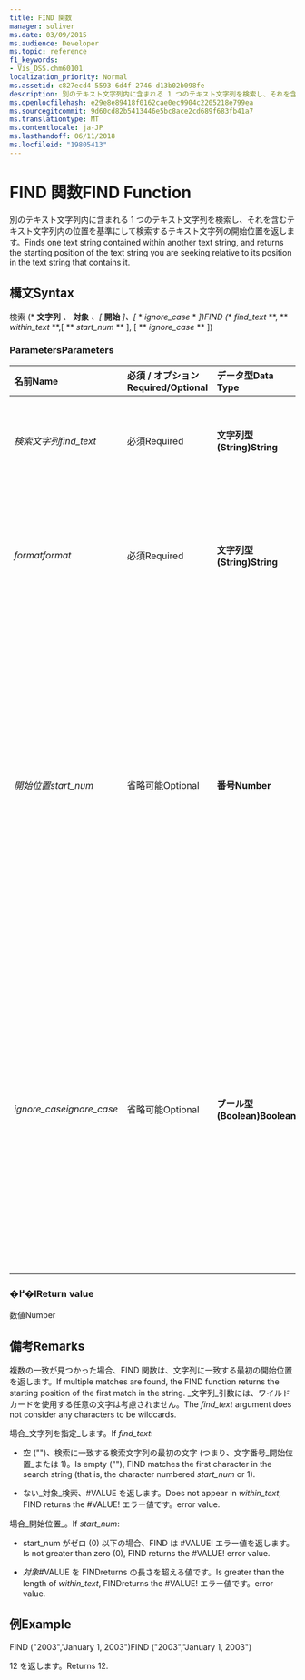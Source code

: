 ```yaml
---
title: FIND 関数
manager: soliver
ms.date: 03/09/2015
ms.audience: Developer
ms.topic: reference
f1_keywords:
- Vis_DSS.chm60101
localization_priority: Normal
ms.assetid: c827ecd4-5593-6d4f-2746-d13b02b098fe
description: 別のテキスト文字列内に含まれる 1 つのテキスト文字列を検索し、それを含むテキスト文字列内の位置を基準にして検索するテキスト文字列の開始位置を返します。
ms.openlocfilehash: e29e8e89418f0162cae0ec9904c2205218e799ea
ms.sourcegitcommit: 9d60cd82b5413446e5bc8ace2cd689f683fb41a7
ms.translationtype: MT
ms.contentlocale: ja-JP
ms.lasthandoff: 06/11/2018
ms.locfileid: "19805413"
---
```

# <a name="find-function"></a><span data-ttu-id="69a63-103">FIND 関数</span><span class="sxs-lookup"><span data-stu-id="69a63-103">FIND Function</span></span>

<span data-ttu-id="69a63-104">別のテキスト文字列内に含まれる 1 つのテキスト文字列を検索し、それを含むテキスト文字列内の位置を基準にして検索するテキスト文字列の開始位置を返します。</span><span class="sxs-lookup"><span data-stu-id="69a63-104">Finds one text string contained within another text string, and returns the starting position of the text string you are seeking relative to its position in the text string that contains it.</span></span>
  
## <a name="syntax"></a><span data-ttu-id="69a63-105">構文</span><span class="sxs-lookup"><span data-stu-id="69a63-105">Syntax</span></span>

<span data-ttu-id="69a63-106">検索 (* **文字列** *、* **対象** *、[* **開始** *]、[* * *ignore_case* * *])</span><span class="sxs-lookup"><span data-stu-id="69a63-106">FIND (** *find_text* **, ** *within_text* **,[ ** *start_num* ** ], [ ** *ignore_case* ** ])</span></span> 
  
### <a name="parameters"></a><span data-ttu-id="69a63-107">Parameters</span><span class="sxs-lookup"><span data-stu-id="69a63-107">Parameters</span></span>

|<span data-ttu-id="69a63-108">**名前**</span><span class="sxs-lookup"><span data-stu-id="69a63-108">**Name**</span></span>|<span data-ttu-id="69a63-109">**必須 / オプション**</span><span class="sxs-lookup"><span data-stu-id="69a63-109">**Required/Optional**</span></span>|<span data-ttu-id="69a63-110">**データ型**</span><span class="sxs-lookup"><span data-stu-id="69a63-110">**Data Type**</span></span>|<span data-ttu-id="69a63-111">**説明**</span><span class="sxs-lookup"><span data-stu-id="69a63-111">**Description**</span></span>|
|:-----|:-----|:-----|:-----|
| <span data-ttu-id="69a63-112">_検索文字列_</span><span class="sxs-lookup"><span data-stu-id="69a63-112">_find_text_</span></span> <br/> |<span data-ttu-id="69a63-113">必須</span><span class="sxs-lookup"><span data-stu-id="69a63-113">Required</span></span>  <br/> |<span data-ttu-id="69a63-114">**文字列型 (String)**</span><span class="sxs-lookup"><span data-stu-id="69a63-114">**String**</span></span> <br/> |<span data-ttu-id="69a63-115">検索する文字列を指定します。</span><span class="sxs-lookup"><span data-stu-id="69a63-115">The text string you want to find.</span></span>  <br/> |
| <span data-ttu-id="69a63-116">_format_</span><span class="sxs-lookup"><span data-stu-id="69a63-116">_format_</span></span> <br/> |<span data-ttu-id="69a63-117">必須</span><span class="sxs-lookup"><span data-stu-id="69a63-117">Required</span></span>  <br/> |<span data-ttu-id="69a63-118">**文字列型 (String)**</span><span class="sxs-lookup"><span data-stu-id="69a63-118">**String**</span></span> <br/> |<span data-ttu-id="69a63-119">検索する文字列を含んでいる文字列を指定します。</span><span class="sxs-lookup"><span data-stu-id="69a63-119">The text string that contains the text you want to find.</span></span>  <br/> |
| <span data-ttu-id="69a63-120">_開始位置_</span><span class="sxs-lookup"><span data-stu-id="69a63-120">_start_num_</span></span> <br/> |<span data-ttu-id="69a63-121">省略可能</span><span class="sxs-lookup"><span data-stu-id="69a63-121">Optional</span></span>  <br/> |<span data-ttu-id="69a63-122">**番号**</span><span class="sxs-lookup"><span data-stu-id="69a63-122">**Number**</span></span> <br/> |<span data-ttu-id="69a63-123">文字の検索を開始する位置。</span><span class="sxs-lookup"><span data-stu-id="69a63-123">The character at which to start the search.</span></span> <span data-ttu-id="69a63-124">_対象_の最初の文字は、1 です。</span><span class="sxs-lookup"><span data-stu-id="69a63-124">The first character in  _within_text_ is 1.</span></span> <span data-ttu-id="69a63-125">_開始位置_が指定されていない場合は 1 であると見なされます。</span><span class="sxs-lookup"><span data-stu-id="69a63-125">If  _start_num_ is missing, it is assumed to be 1.</span></span>  <br/> |
| <span data-ttu-id="69a63-126">_ignore_case_</span><span class="sxs-lookup"><span data-stu-id="69a63-126">_ignore_case_</span></span> <br/> |<span data-ttu-id="69a63-127">省略可能</span><span class="sxs-lookup"><span data-stu-id="69a63-127">Optional</span></span>  <br/> |<span data-ttu-id="69a63-128">**ブール型 (Boolean)**</span><span class="sxs-lookup"><span data-stu-id="69a63-128">**Boolean**</span></span> <br/> |<span data-ttu-id="69a63-p102">既定では、FIND 関数は大文字と小文字を区別します。大文字と小文字を区別しないようにするには、この引数の値を TRUE に設定します。</span><span class="sxs-lookup"><span data-stu-id="69a63-p102">By default, the FIND function is case-sensitive. If you want the FIND function to ignore case, set this argument to TRUE.</span></span>  <br/> |
   
### <a name="return-value"></a><span data-ttu-id="69a63-131">�߂�l</span><span class="sxs-lookup"><span data-stu-id="69a63-131">Return value</span></span>

<span data-ttu-id="69a63-132">数値</span><span class="sxs-lookup"><span data-stu-id="69a63-132">Number</span></span>
  
## <a name="remarks"></a><span data-ttu-id="69a63-133">備考</span><span class="sxs-lookup"><span data-stu-id="69a63-133">Remarks</span></span>

<span data-ttu-id="69a63-134">複数の一致が見つかった場合、FIND 関数は、文字列に一致する最初の開始位置を返します。</span><span class="sxs-lookup"><span data-stu-id="69a63-134">If multiple matches are found, the FIND function returns the starting position of the first match in the string.</span></span> <span data-ttu-id="69a63-135">_文字列_引数には、ワイルドカードを使用する任意の文字は考慮されません。</span><span class="sxs-lookup"><span data-stu-id="69a63-135">The  _find_text_ argument does not consider any characters to be wildcards.</span></span> 
  
<span data-ttu-id="69a63-136">場合_文字列を指定_します。</span><span class="sxs-lookup"><span data-stu-id="69a63-136">If  _find_text_:</span></span>
  
-  <span data-ttu-id="69a63-137">空 ("")、検索に一致する検索文字列の最初の文字 (つまり、文字番号_開始位置_または 1)。</span><span class="sxs-lookup"><span data-stu-id="69a63-137">Is empty (""), FIND matches the first character in the search string (that is, the character numbered  _start_num_ or 1).</span></span> 
    
- <span data-ttu-id="69a63-138">ない_対象_検索、#VALUE を返します。</span><span class="sxs-lookup"><span data-stu-id="69a63-138">Does not appear in  _within_text_, FIND returns the #VALUE!</span></span> <span data-ttu-id="69a63-139">エラー値です。</span><span class="sxs-lookup"><span data-stu-id="69a63-139">error value.</span></span> 
    
<span data-ttu-id="69a63-140">場合_開始位置_。</span><span class="sxs-lookup"><span data-stu-id="69a63-140">If  _start_num_:</span></span>
  
- <span data-ttu-id="69a63-p105">start_num がゼロ (0) 以下の場合、FIND は #VALUE! エラー値を返します。</span><span class="sxs-lookup"><span data-stu-id="69a63-p105">Is not greater than zero (0), FIND returns the #VALUE! error value.</span></span> 
    
- <span data-ttu-id="69a63-143">_対象_#VALUE を FINDreturns の長さを超える値です。</span><span class="sxs-lookup"><span data-stu-id="69a63-143">Is greater than the length of  _within_text_, FINDreturns the #VALUE!</span></span> <span data-ttu-id="69a63-144">エラー値です。</span><span class="sxs-lookup"><span data-stu-id="69a63-144">error value.</span></span> 
    
## <a name="example"></a><span data-ttu-id="69a63-145">例</span><span class="sxs-lookup"><span data-stu-id="69a63-145">Example</span></span>

<span data-ttu-id="69a63-146">FIND ("2003","January 1, 2003")</span><span class="sxs-lookup"><span data-stu-id="69a63-146">FIND ("2003","January 1, 2003")</span></span> 
  
<span data-ttu-id="69a63-147">12 を返します。</span><span class="sxs-lookup"><span data-stu-id="69a63-147">Returns 12.</span></span> 
  

